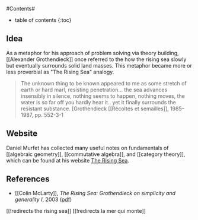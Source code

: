 
#Contents#
* table of contents
{:toc}

## Idea

As a metaphor for his approach of problem solving via theory building, [[Alexander Grothendieck]] once referred to the how the rising sea slowly but eventually surrounds solid land masses. This metaphor became more or less proverbial as "The Rising Sea" analogy.

> The unknown thing to be known appeared to me as some stretch of earth or hard marl, resisting penetration... the sea advances insensibly in silence, nothing seems to happen, nothing moves, the water is so far off you hardly hear it.. yet it finally surrounds the resistant substance. [Grothendieck  [[Récoltes et semailles]], 1985&#8211;1987, pp. 552-3-1

## Website 

Daniel Murfet has collected many useful notes on fundamentals of [[algebraic geometry]], [[commutative algebra]], and [[category theory]], which can be found at his website [The Rising Sea](http://therisingsea.org/). 


## References

* [[Colin McLarty]], _The Rising Sea: Grothendieck on simplicity and generality I_, 2003 ([pdf](http://www.math.jussieu.fr/~leila/grothendieckcircle/mclarty1.pdf))

[[!redirects the rising sea]] 
[[!redirects la mer qui monte]] 